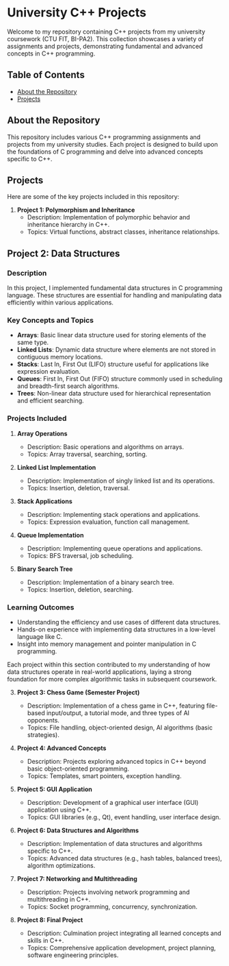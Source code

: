# University C++ Projects

Welcome to my repository containing C++ projects from my university coursework (CTU FIT, BI-PA2). This collection showcases a variety of assignments and projects, demonstrating fundamental and advanced concepts in C++ programming.

## Table of Contents

- [About the Repository](#about-the-repository)
- [Projects](#projects)

## About the Repository

This repository includes various C++ programming assignments and projects from my university studies. Each project is designed to build upon the foundations of C programming and delve into advanced concepts specific to C++.

## Projects

Here are some of the key projects included in this repository:

1. **Project 1: Polymorphism and Inheritance**
   - Description: Implementation of polymorphic behavior and inheritance hierarchy in C++.
   - Topics: Virtual functions, abstract classes, inheritance relationships.

## Project 2: Data Structures

### Description
In this project, I implemented fundamental data structures in C programming language. These structures are essential for handling and manipulating data efficiently within various applications.

### Key Concepts and Topics
- **Arrays**: Basic linear data structure used for storing elements of the same type.
- **Linked Lists**: Dynamic data structure where elements are not stored in contiguous memory locations.
- **Stacks**: Last In, First Out (LIFO) structure useful for applications like expression evaluation.
- **Queues**: First In, First Out (FIFO) structure commonly used in scheduling and breadth-first search algorithms.
- **Trees**: Non-linear data structure used for hierarchical representation and efficient searching.
  
### Projects Included
1. **Array Operations**
   - Description: Basic operations and algorithms on arrays.
   - Topics: Array traversal, searching, sorting.

2. **Linked List Implementation**
   - Description: Implementation of singly linked list and its operations.
   - Topics: Insertion, deletion, traversal.

3. **Stack Applications**
   - Description: Implementing stack operations and applications.
   - Topics: Expression evaluation, function call management.

4. **Queue Implementation**
   - Description: Implementing queue operations and applications.
   - Topics: BFS traversal, job scheduling.

5. **Binary Search Tree**
   - Description: Implementation of a binary search tree.
   - Topics: Insertion, deletion, searching.

### Learning Outcomes
- Understanding the efficiency and use cases of different data structures.
- Hands-on experience with implementing data structures in a low-level language like C.
- Insight into memory management and pointer manipulation in C programming.

Each project within this section contributed to my understanding of how data structures operate in real-world applications, laying a strong foundation for more complex algorithmic tasks in subsequent coursework.


3. **Project 3: Chess Game (Semester Project)**
   - Description: Implementation of a chess game in C++, featuring file-based input/output, a tutorial mode, and three types of AI opponents.
   - Topics: File handling, object-oriented design, AI algorithms (basic strategies).

4. **Project 4: Advanced Concepts**
   - Description: Projects exploring advanced topics in C++ beyond basic object-oriented programming.
   - Topics: Templates, smart pointers, exception handling.

5. **Project 5: GUI Application**
   - Description: Development of a graphical user interface (GUI) application using C++.
   - Topics: GUI libraries (e.g., Qt), event handling, user interface design.

6. **Project 6: Data Structures and Algorithms**
   - Description: Implementation of data structures and algorithms specific to C++.
   - Topics: Advanced data structures (e.g., hash tables, balanced trees), algorithm optimizations.

7. **Project 7: Networking and Multithreading**
   - Description: Projects involving network programming and multithreading in C++.
   - Topics: Socket programming, concurrency, synchronization.

8. **Project 8: Final Project**
   - Description: Culmination project integrating all learned concepts and skills in C++.
   - Topics: Comprehensive application development, project planning, software engineering principles.
